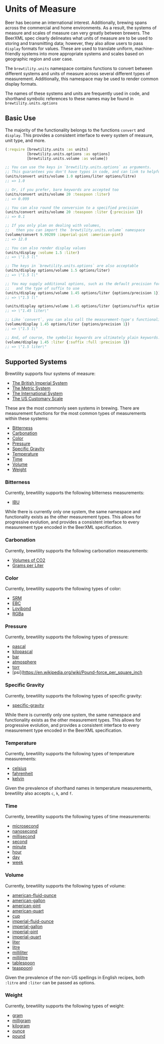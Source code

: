 # Units of Measure

Beer has become an international interest.
Additionally, brewing spans across the commercial and home environments.
As a result, the systems of measure and scales of measure can very greatly between brewers.
The BeerXML spec clearly delineates what units of measure are to be used to storing and transmitting data; however, they also allow users to pass `display` formats for values.
These are used to translate uniform, machine-friendly systems into more appropriate systems and scales based on geographic region and user case.

The `brewtility.units` namespace contains functions to convert between different systems and units of measure across several different types of measurement.
Additionally, this namespace may be used to render common display formats.

The names of these systems and units are frequently used in code, and shorthand symbolic references to these names may be found in `brewtility.units.options`

## Basic Use

The majority of the functionality belongs to the functions `convert` and `display`.
This provides a consistent interface to every system of measure, unit type, and more.

```clj
(:require [brewtility.units :as units]
          [brewtility.units.options :as options]
          [brewtility.units.volume :as volume])

;; You can use the keys in `brewtility.units.options` as arguments.
;; This guarantees you don't have typos in code, and can link to helpful documentation
(units/convert units/volume 1.0 options/liter options/litre)
;; => 1.0

;; Or, if you prefer, bare keywords are accepted too
(units/convert units/volume 20 :teaspoon :liter)
;; => 0.099

;; You can also round the conversion to a specified precision
(units/convert units/volume 20 :teaspoon :liter {:precision 1})
;; => 0.1

;; If you only plan on dealing with volumes,
;;   then you can import the `brewtility.units.volume` namespace
(volume/convert 9.99209 :imperial-pint :american-pint)
;; => 12.0

;; You can also render display values
(units/display :volume 1.5 :liter)
;; => \"1.5 l\"

;; The keys in `brewtility.units.options` are also acceptable
(units/display options/volume 1.5 options/liter)
;; => \"1.5 l\"

;; You may supply additional options, such as the default precision for rounding
;;   and the type of suffix to use
(units/display options/volume 1.45 options/liter {options/precision 1})
;; => \"1.5 l\"

(units/display options/volume 1.45 options/liter {options/suffix options/full})
;; => \"1.45 liter\"

;; Like `convert`, you can also call the measurement-type's functionality directly
(volume/display 1.45 options/liter {options/precision 1})
;; => \"1.5 l\"

;; And, of course, the symbolic keywords are ultimately plain keywords.
(volume/display 1.45 :liter {:suffix :full :precision 1})
;; => \"1.5 liter\"
```

## Supported Systems

Brewtility supports four systems of measure:

- [The British Imperial System](https://en.wikipedia.org/wiki/Imperial_units)
- [The Metric System](https://en.wikipedia.org/wiki/Metric_system)
- [The International System](https://en.wikipedia.org/wiki/International_System_of_Units)
- [The US Customary Scale](https://en.wikipedia.org/wiki/United_States_customary_units)

These are the most commonly seen systems in brewing.
There are measurement functions for the most common types of measurements within these systems:

- [Bitterness](##bitterness)
- [Carbonation](##carbonation)
- [Color](##color)
- [Pressure](##pressure)
- [Specific Gravity](##specific-gravity)
- [Temperature](##temperature)
- [Time](##time)
- [Volume](##volume)
- [Weight](##weight)

### Bitterness

Currently, brewtility supports the following bitterness measurements:

- [IBU](https://en.wikipedia.org/wiki/International_bitterness_units)

While there is currently only one system, the same namespace and functionality exists as the other measurement types.
This allows for progressive evolution, and provides a consistent interface to every measurement type encoded in the BeerXML specification.

### Carbonation

Currently, brewtility supports the following carbonation measurements:

- [Volumes of CO2](https://en.wikipedia.org/wiki/Carbon_dioxide#Beverages)
- [Grams per Liter](https://en.wikipedia.org/wiki/Carbon_dioxide#Beverages)

### Color

Currently, brewtility supports the following types of color:

- [SRM](https://en.wikipedia.org/wiki/Standard_Reference_Method)
- [EBC](https://en.wikipedia.org/wiki/European_Brewery_Convention)
- [Lovibond](https://en.wikipedia.org/wiki/Beer_measurement#Colour)
- [RGBa](https://en.wikipedia.org/wiki/RGBA_color_model)


### Pressure

Currently, brewtility supports the following types of pressure:

- [pascal](https://en.wikipedia.org/wiki/Pascal_(unit)#Multiples_and_submultiples)
- [kilopascal](https://en.wikipedia.org/wiki/Pascal_(unit)#Multiples_and_submultiples)
- [bar](https://en.wikipedia.org/wiki/Bar_(unit))
- [atmosphere](https://en.wikipedia.org/wiki/Atmosphere_(unit))
- [torr](https://en.wikipedia.org/wiki/Torr)
- [psi](<https://en.wikipedia.org/wiki/Pound-force_per_square_inch>

### Specific Gravity

Currently, brewtility supports the following types of specific gravity:

- [specific-gravity](https://en.wikipedia.org/wiki/Specific_gravity)

While there is currently only one system, the same namespace and functionality exists as the other measurement types.
This allows for progressive evolution, and provides a consistent interface to every measurement type encoded in the BeerXML specification.

### Temperature

Currently, brewtility supports the following types of temperature measurements:

- [celsius](https://en.wikipedia.org/wiki/Celsius)
- [fahrenheit](https://en.wikipedia.org/wiki/Fahrenheit)
- [kelvin](https://en.wikipedia.org/wiki/Kelvin_(unit))

Given the prevalence of shorthand names in temperature measurements, brewtility also accepts `c`, `k`, and `f`.

### Time

Currently, brewtility supports the following types of time measurements:

- [microsecond](https://en.wikipedia.org/wiki/Microsecond)
- [nanosecond](https://en.wikipedia.org/wiki/Nanosecond)
- [millisecond](https://en.wikipedia.org/wiki/Millisecond)
- [second](https://en.wikipedia.org/wiki/Second)
- [minute](https://en.wikipedia.org/wiki/Minute)
- [hour](https://en.wikipedia.org/wiki/Hour)
- [day](https://en.wikipedia.org/wiki/Day)
- [week](https://en.wikipedia.org/wiki/Week)

### Volume

Currently, brewtility supports the following types of volume:

- [american-fluid-ounce](https://en.wikipedia.org/wiki/Fluid_ounce)
- [american-gallon](https://en.wikipedia.org/wiki/Gallon)
- [american-pint](https://en.wikipedia.org/wiki/Pint)
- [american-quart](https://en.wikipedia.org/wiki/Quart)
- [cup](https://en.wikipedia.org/wiki/Cup_(unit))
- [imperial-fluid-ounce](https://en.wikipedia.org/wiki/Fluid_ounce)
- [imperial-gallon](https://en.wikipedia.org/wiki/Gallon)
- [imperial-pint](https://en.wikipedia.org/wiki/Pint)
- [imperial-quart](https://en.wikipedia.org/wiki/Quart)
- [liter](https://en.wikipedia.org/wiki/Litre)
- [litre](https://en.wikipedia.org/wiki/Litre)
- [milliliter](https://en.wikipedia.org/wiki/Millilitre)
- [millilitre](https://en.wikipedia.org/wiki/Millilitre)
- [tablespoon](https://en.wikipedia.org/wiki/Tablespoon)
- [teaspoon](https://en.wikipedia.org/wiki/Teaspoon))

Given the prevalence of the non-US spellings in English recipes, both `:litre` and `:liter` can be passed as options.

### Weight

Currently, brewtility supports the following types of weight:

- [gram](https://en.wikipedia.org/wiki/Gram)
- [milligram](https://en.wikipedia.org/wiki/Milligram)
- [kilogram](https://en.wikipedia.org/wiki/Kilogram)
- [ounce](https://en.wikipedia.org/wiki/Ounce)
- [pound](https://en.wikipedia.org/wiki/Pound_(mass))
